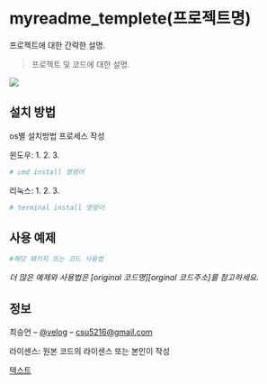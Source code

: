 # myreadme_templete(프로젝트명)
프로젝트에 대한 간략한 설명.
> 프로젝트 및 코드에 대한 설명.

![](./path/to/image.png)

## 설치 방법
os별 설치방법 프로세스 작성

윈도우:
 1. 
 2.
 3.
```sh
# cmd install 명령어
```

리눅스:
 1. 
 2.
 3.
```sh
# terminal install 명령어
```

## 사용 예제

```python
#해당 패키지 또는 코드 사용법
```

_더 많은 예제와 사용법은 [original 코드명][orginal 코드주소]를 참고하세요._



## 정보
최승언 – [@velog](https://velog.io/@csu5216) – csu5216@gmail.com

라이센스: 원본 코드의 라이센스 또는 본인이 작성

[텍스트](텍스트주소)

